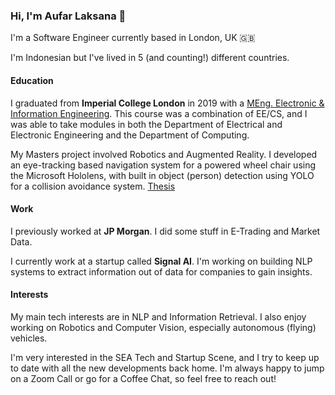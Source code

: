 ### Hi, I'm Aufar Laksana 👋

I'm a Software Engineer currently based in London, UK 🇬🇧 

I'm Indonesian but I've lived in 5 (and counting!) different countries.
 
#### Education
I graduated from **Imperial College London** in 2019 with a [MEng. Electronic & Information Engineering](https://www.imperial.ac.uk/study/ug/courses/electrical-engineering-department/electronic-information-meng/). This course was a combination of EE/CS, and I was able to take modules in both the Department of Electrical and Electronic Engineering and the Department of Computing.

My Masters project involved Robotics and Augmented Reality. I developed an eye-tracking based navigation system for a powered wheel chair using the Microsoft Hololens, with built in object (person) detection using YOLO for a collision avoidance system. [Thesis](https://github.com/alaksana96/FinalYearProject/blob/master/FinalReport/main.pdf)

#### Work
I previously worked at **JP Morgan**. I did some stuff in E-Trading and Market Data.

I currently work at a startup called **Signal AI**. I'm working on building NLP systems to extract information out of data for companies to gain insights.

#### Interests
My main tech interests are in NLP and Information Retrieval. I also enjoy working on Robotics and Computer Vision, especially autonomous (flying) vehicles.

I'm very interested in the SEA Tech and Startup Scene, and I try to keep up to date with all the new developments back home. I'm always happy to jump on a Zoom Call or go for a Coffee Chat, so feel free to reach out!
